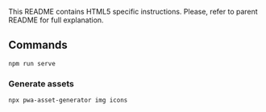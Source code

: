 This README contains HTML5 specific instructions. Please, refer to parent README for full explanation.


## Commands

```
npm run serve
```

### Generate assets

```
npx pwa-asset-generator img icons
```